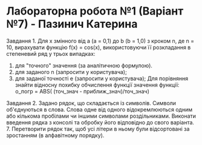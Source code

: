 # Лабораторна робота №1 (Варіант №7) - Пазинич Катерина

Завдання 1.
Для х змінного від a (а = 0,1) до b (b = 1,0) з кроком n, де n = 10, вирахувати функцію 
f(x) = cos(x), використовуючи її розкладання в степеневий ряд у трьох випадках:
1) для "точного" значення (за аналітичною формулою).
2) для заданого n (запросити у користувача);
3) для заданої точності e (запросити у користувача);
Для порівняння знайти відносну похибку обчислення функції значення функції:
о_погр = ABS( (точ_знач - приближ_знач)/точ_знач)

Завдання 2.
Задано рядок, що складається із символів. Символи об'єднуються в слова. Слова одне від одного відокремлюються одним або кількома пробілами чи іншими символами роздільниками. Виконати введення рядка з консолі та обробку його відповідно до свого варіанта.
7. Перетворити рядок так, щоб усі літери в ньому були відсортовані за зростанням (в алфавітному порядку).
